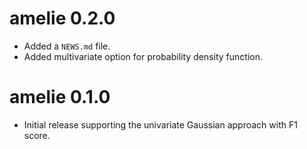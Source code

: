 # amelie 0.2.0

* Added a `NEWS.md` file.
* Added multivariate option for probability density function.

# amelie 0.1.0

* Initial release supporting the univariate Gaussian approach with F1 score.